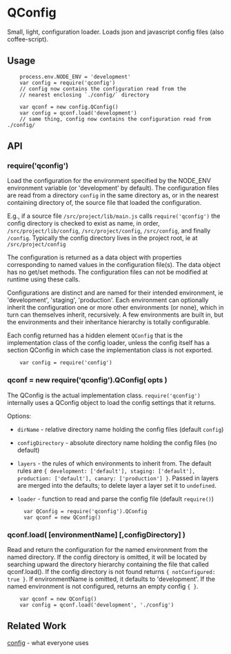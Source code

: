 QConfig
=======

Small, light, configuration loader.  Loads json and javascript config files (also
coffee-script).

Usage
-----

        process.env.NODE_ENV = 'development'
        var config = require('qconfig')
        // config now contains the configuration read from the
        // nearest enclosing `./config/` directory

        var qconf = new config.QConfig()
        var config = qconf.load('development')
        // same thing, config now contains the configuration read from ./config/


API
---

### require('qconfig')

Load the configuration for the environment specified by the NODE_ENV environment
variable (or 'development' by default).  The configuration files are read from a
directory `config` in the same directory as, or in the nearest containing directory
of, the source file that loaded the configuration.

E.g., if a source file `/src/project/lib/main.js` calls `require('qconfig')` the
config directory is checked to exist as name, in order, `/src/project/lib/config`,
`/src/project/config`, `/src/config`, and finally `/config`.  Typically the config
directory lives in the project root, ie at `/src/project/config`

The configuration is returned as a data object with properties corresponding to
named values in the configuration file(s).  The data object has no get/set methods.
The configuration files can not be modified at runtime using these calls.

Configurations are distinct and are named for their intended environment, ie
'development', 'staging', 'production'.  Each environment can optionally inherit
the configuration one or more other environments (or none), which in turn can
themselves inherit, recursively.  A few environments are built in, but the
environments and their inheritance hierarchy is totally configurable.

Each config returned has a hidden element `QConfig` that is the implementation
class of the config loader, unless the config itself has a section QConfig in which
case the implementation class is not exported.

        var config = require('config')

### qconf = new require('qconfig').QConfig( opts )

The QConfig is the actual implementation class.  `require('qconfig')` internally
uses a QConfig object to load the config settings that it returns.

Options:

* `dirName` - relative directory name holding the config files (default `config`)
* `configDirectory` - absolute directory name holding the config files (no default)
* `layers` - the rules of which environments to inherit from.  The default rules are
  `{ development: ['default'], staging: ['default'], production: ['default'], canary: ['production'] }`.
  Passed in layers are merged into the defaults; to delete layer a layer set it to `undefined`.
* `loader` - function to read and parse the config file (default `require()`)

        var QConfig = require('qconfig').QConfig
        var qconf = new QConfig()

### qconf.load( [environmentName] [,configDirectory] )

Read and return the configuration for the named environment from the named
directory.  If the config directory is omitted, it will be located by searching
upward the directory hierarchy containing the file that called qconf.load().  If
the config directory is not found returns `{ notConfigured: true }`.  If
environmentName is omitted, it defaults to 'development'.  If the named environment
is not configured, returns an empty config `{ }`.

        var qconf = new QConfig()
        var config = qconf.load('development', './config')


Related Work
------------

[config](http://npmjs.com/package/config) - what everyone uses
